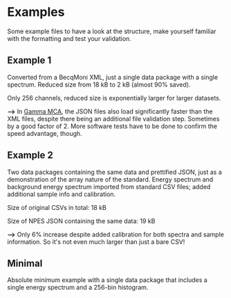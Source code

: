 # Examples

Some example files to have a look at the structure, make yourself familiar with the formatting and test your validation.

## Example 1

Converted from a BecqMoni XML, just a single data package with a single spectrum. Reduced size from 18 kB to 2 kB (almost 90% saved).

Only 256 channels, reduced size is exponentially larger for larger datasets.

**-->** In [Gamma MCA](https://spectrum.nuclearphoenix.xyz), the JSON files also load significantly faster than the XML files, despite there being an additional file validation step. Sometimes by a good factor of 2. More software tests have to be done to confirm the speed advantage, though.

## Example 2

Two data packages containing the same data and prettified JSON, just as a demonstration of the array nature of the standard. Energy spectrum and background energy spectrum imported from standard CSV files; added additional sample info and calibration.

Size of original CSVs in total: 18 kB

Size of NPES JSON containing the same data: 19 kB

**-->** Only 6% increase despite added calibration for both spectra and sample information. So it's not even much larger than just a bare CSV!

## Minimal

Absolute minimum example with a single data package that includes a single energy spectrum and a 256-bin histogram.
